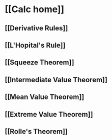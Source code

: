 # [[Calc home]]

## [[Derivative Rules]]
## [[L'Hopital's Rule]]
## [[Squeeze Theorem]]
## [[Intermediate Value Theorem]]
## [[Mean Value Theorem]]
## [[Extreme Value Theorem]]
## [[Rolle's Theorem]]